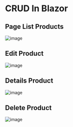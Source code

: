 # CRUD In Blazor
## Page List Products
![image](https://github.com/user-attachments/assets/e91a6df3-d6a8-4888-af85-64dc5fce1774)

## Edit Product
![image](https://github.com/user-attachments/assets/86696a50-c415-415b-887c-07434404c161)

## Details Product
![image](https://github.com/user-attachments/assets/c8bfbf50-afa6-4533-bf10-9d9d63aaf714)

## Delete Product
![image](https://github.com/user-attachments/assets/defd7fec-7d12-41a1-8a93-caedcc02d6b1)





